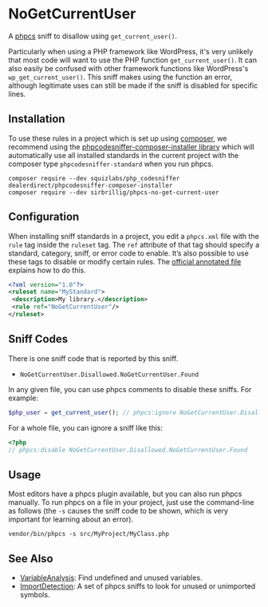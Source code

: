 # NoGetCurrentUser

A [phpcs](https://github.com/squizlabs/PHP_CodeSniffer) sniff to disallow using `get_current_user()`.

Particularly when using a PHP framework like WordPress, it's very unlikely that most code will want to use the PHP function `get_current_user()`. It can also easily be confused with other framework functions like WordPress's `wp_get_current_user()`. This sniff makes using the function an error, although legitimate uses can still be made if the sniff is disabled for specific lines.

## Installation

To use these rules in a project which is set up using [composer](https://href.li/?https://getcomposer.org/), we recommend using the [phpcodesniffer-composer-installer library](https://href.li/?https://github.com/DealerDirect/phpcodesniffer-composer-installer) which will automatically use all installed standards in the current project with the composer type `phpcodesniffer-standard` when you run phpcs.

```
composer require --dev squizlabs/php_codesniffer dealerdirect/phpcodesniffer-composer-installer
composer require --dev sirbrillig/phpcs-no-get-current-user
```

## Configuration

When installing sniff standards in a project, you edit a `phpcs.xml` file with the `rule` tag inside the `ruleset` tag. The `ref` attribute of that tag should specify a standard, category, sniff, or error code to enable. It’s also possible to use these tags to disable or modify certain rules. The [official annotated file](https://href.li/?https://github.com/squizlabs/PHP_CodeSniffer/wiki/Annotated-ruleset.xml) explains how to do this.

```xml
<?xml version="1.0"?>
<ruleset name="MyStandard">
 <description>My library.</description>
 <rule ref="NoGetCurrentUser"/>
</ruleset>
```

## Sniff Codes

There is one sniff code that is reported by this sniff.

- `NoGetCurrentUser.Disallowed.NoGetCurrentUser.Found`

In any given file, you can use phpcs comments to disable these sniffs. For example:

```php
$php_user = get_current_user(); // phpcs:ignore NoGetCurrentUser.Disallowed.NoGetCurrentUser.Found
```

For a whole file, you can ignore a sniff like this:

```php
<?php
// phpcs:disable NoGetCurrentUser.Disallowed.NoGetCurrentUser.Found
```

## Usage

Most editors have a phpcs plugin available, but you can also run phpcs manually. To run phpcs on a file in your project, just use the command-line as follows (the `-s` causes the sniff code to be shown, which is very important for learning about an error).

```
vendor/bin/phpcs -s src/MyProject/MyClass.php
```

## See Also

- [VariableAnalysis](https://github.com/sirbrillig/phpcs-variable-analysis): Find undefined and unused variables.
- [ImportDetection](https://github.com/sirbrillig/phpcs-import-detection): A set of phpcs sniffs to look for unused or unimported symbols.

